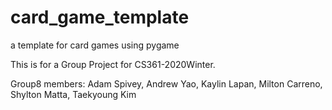 # card_game_template
a template for card games using pygame

This is for a Group Project for CS361-2020Winter.

Group8 members: Adam Spivey, Andrew Yao, Kaylin Lapan, Milton Carreno, Shylton Matta, Taekyoung Kim

